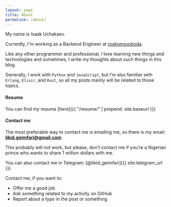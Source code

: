 ```yaml
---
layout: page
title: About
permalink: /about/
---
```


My name is Isaak Uchakaev.

Currently, I'm working as a Backend Engineer at [roskomsvoboda](https://github.com/roskomsvoboda).

Like any other programmer and professional, I love learning new things
and technologies and sometimes, I write my thoughts about such things in
this blog.

Generally, I work with `Python` and `JavaScript`, but I’m also familiar with 
`Erlang`, `Elixir`, and `Rust`, so all my posts mainly will be related to those topics.


#### Resume

You can find my resume [here]({{ "/resume/" | prepend: site.baseurl }}).

#### Contact me

The most preferable way to contact me is emailing me, so there is my
email: <a href="mailto:likid.geimfari@gmail.com"><b>likid.geimfari@gmail.com</b></a>

This probably will not work, but please, don’t contact me if you’re a
Nigerian prince who wants to share 1 million dollars with me.

You can also contact me in Telegram: [@likid_geimfari]({{ site.telegram_url }})

Contact me, if you want to:

* Offer me a good job
* Ask something related to my activity on GitHub
* Report about a typo in the post or something
